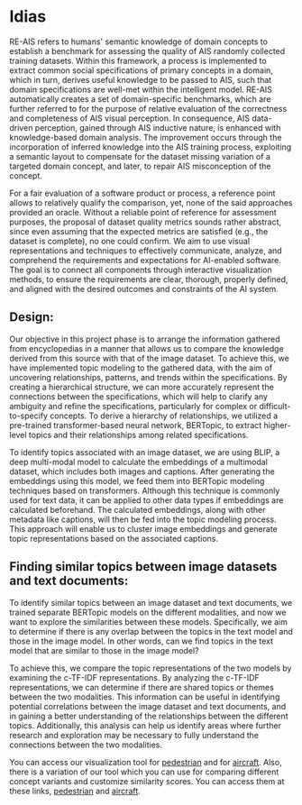 # Idias
RE-AIS refers to humans' semantic knowledge of domain concepts to establish a benchmark for assessing the quality of AIS randomly collected training datasets.  Within this framework, a process is implemented to extract common social specifications of primary concepts in a domain, which in turn, derives useful knowledge to be passed to AIS, such that domain specifications are well-met within the intelligent model. RE-AIS automatically creates a set of domain-specific benchmarks, which are further referred to for the purpose of relative evaluation of the correctness and completeness of AIS visual perception. In consequence, AIS data-driven perception, gained through AIS inductive nature, is enhanced with knowledge-based domain analysis. The improvement occurs through the incorporation of inferred knowledge into the AIS training process, exploiting a semantic layout to compensate for the dataset missing variation of a targeted domain concept, and later, to repair AIS misconception of the concept. 

For a fair evaluation of a software product or process, a reference point allows to relatively qualify the comparison, yet, none of the said approaches provided an oracle. Without a reliable point of reference for assessment purposes, the proposal of dataset quality metrics sounds rather abstract, since even assuming that the expected metrics are satisfied (e.g., the dataset is complete), no one could confirm. We aim to use visual representations and techniques to effectively communicate, analyze, and comprehend the requirements and expectations for AI-enabled software. The goal is to connect all components through interactive visualization methods, to ensure the requirements are clear, thorough, properly defined, and aligned with the desired outcomes and constraints of the AI system.

## Design:
Our objective in this project phase is to arrange the information gathered from encyclopedias in a manner that allows us to compare the knowledge derived from this source with that of the image dataset. To achieve this, we have implemented topic modeling to the gathered data, with the aim of uncovering relationships, patterns, and trends within the specifications. By creating a hierarchical structure, we can more accurately represent the connections between the specifications, which will help to clarify any ambiguity and refine the specifications, particularly for complex or difficult-to-specify concepts. To derive a hierarchy of relationships, we utilized a pre-trained transformer-based neural network, BERTopic, to extract higher-level topics and their relationships among related specifications.

To identify topics associated with an image dataset, we are using BLIP, a deep multi-modal model to calculate the embeddings of a multimodal dataset, which includes both images and captions. After generating the embeddings using this model, we feed them into BERTopic modeling techniques based on transformers. Although this technique is commonly used for text data, it can be applied to other data types if embeddings are calculated beforehand. The calculated embeddings, along with other metadata like captions, will then be fed into the topic modeling process. This approach will enable us to cluster image embeddings and generate topic representations based on the associated captions.

## Finding similar topics between image datasets and text documents:
To identify similar topics between an image dataset and text documents, we trained separate BERTopic models on the different modalities, and now we want to explore the similarities between these models. Specifically, we aim to determine if there is any overlap between the topics in the text model and those in the image model. In other words, can we find topics in the text model that are similar to those in the image model?

To achieve this, we compare the topic representations of the two models by examining the c-TF-IDF representations. By analyzing the c-TF-IDF representations, we can determine if there are shared topics or themes between the two modalities. This information can be useful in identifying potential correlations between the image dataset and text documents, and in gaining a better understanding of the relationships between the different topics. Additionally, this analysis can help us identify areas where further research and exploration may be necessary to fully understand the connections between the two modalities.


You can access our visualization tool for [pedestrian](https://observablehq.com/d/0f9f9fd0542c3799) and for [aircraft](https://observablehq.com/d/c286d68ea5b4ee08). Also, there is a variation of our tool which you can use for comparing different concept variants and customize similarity scores. You can access them at these links, [pedestrian](https://observablehq.com/d/6d177cd06f04c14d) and [aircraft](https://observablehq.com/d/e4995a24ba587d64).
